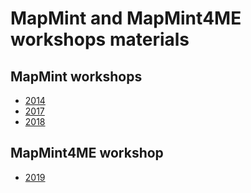 # MapMint and MapMint4ME workshops materials

## MapMint workshops

 * [2014](https://mapmint.github.io/workshops/MapMint/2014/index.html)
 * [2017](https://mapmint.github.io/workshops/MapMint/2017/index.html)
 * [2018](https://mapmint.github.io/workshops/MapMint/2018/index.html)


## MapMint4ME workshop

 * [2019](https://mapmint.github.io/workshops/MapMint4ME/2019/index.html)
